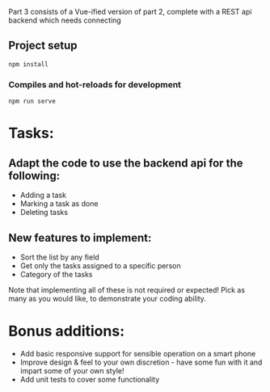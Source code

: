 Part 3 consists of a Vue-ified version of part 2, complete with a REST api backend which needs connecting

## Project setup
```
npm install
```

### Compiles and hot-reloads for development
```
npm run serve
```

# Tasks:

## Adapt the code to use the backend api for the following:

* Adding a task
* Marking a task as done
* Deleting tasks

## New features to implement:

* Sort the list by any field
* Get only the tasks assigned to a specific person
* Category of the tasks

Note that implementing all of these is not required or expected! Pick as many as you would like, to demonstrate your coding ability.

# Bonus additions:

* Add basic responsive support for sensible operation on a smart phone 
* Improve design & feel to your own discretion - have some fun with it and impart some of your own style!
* Add unit tests to cover some functionality
